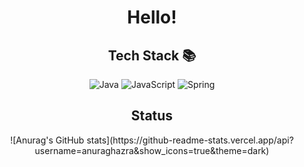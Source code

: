 <div align =center>
<h1> Hello! </h1>

<h2> Tech Stack 📚 </h2>
  
![Java](https://img.shields.io/badge/-JAVA-007396?style=for-the-badge&logo=Java&logoColor=black)
![JavaScript](https://img.shields.io/badge/-JavaScript-%23F7DF1C?style=for-the-badge&logo=javascript&logoColor=000000&labelColor=%23F7DF1C&color=%23FFCE5A)
![Spring](https://img.shields.io/badge/Spring-6DB33F?style=for-the-badge&logo=Spring&logoColor=white)
  
  



<h2> Status </h2>
![Anurag's GitHub stats](https://github-readme-stats.vercel.app/api?username=anuraghazra&show_icons=true&theme=dark)


</div>
